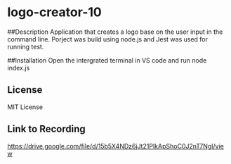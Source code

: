 # logo-creator-10

##Description
Application that creates a logo base on the user input in the command line. Porject was build using node.js and Jest was used for running test.

##Installation
Open the intergrated terminal in VS code and run node index.js

## License 
MIT License 

## Link to Recording 
https://drive.google.com/file/d/15b5X4NDz6jJt21PIkApShoC0J2nT7NgI/view



